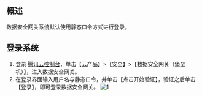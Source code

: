 ## 概述
数据安全网关系统默认使用静态口令方式进行登录。


## 登录系统
1. 登录 [腾讯云控制台](https://console.cloud.tencent.com/)，单击【云产品】>【安全】>【数据安全网关（堡垒机）】，进入数据安全网关。
2. 在登录界面输入用户名与静态口令，并单击【点击开始验证】，验证之后单击【登录】，即可登录数据安全网关。
![1](https://main.qcloudimg.com/raw/7ea9a5521bbe8c0a542218646b99a747.png)
